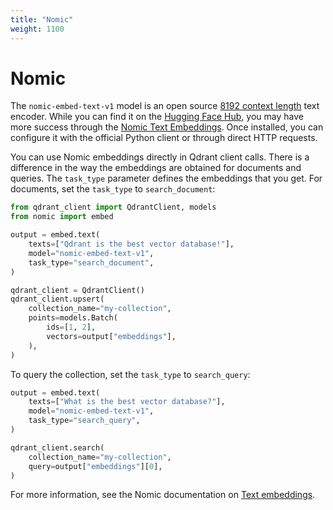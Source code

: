 ```yaml
---
title: "Nomic"
weight: 1100
---
```


# Nomic

The `nomic-embed-text-v1` model is an open source [8192 context length]((https://github.com/nomic-ai/contrastors)) text encoder.
While you can find it on the [Hugging Face Hub](https://huggingface.co/nomic-ai/nomic-embed-text-v1), 
you may have more success through the [Nomic Text Embeddings](https://docs.nomic.ai/reference/endpoints/nomic-embed-text).
Once installed, you can configure it with the official Python client or through direct HTTP requests.

You can use Nomic embeddings directly in Qdrant client calls. There is a difference in the way the embeddings
are obtained for documents and queries. The `task_type` parameter defines the embeddings that you get.
For documents, set the `task_type` to `search_document`:

```python
from qdrant_client import QdrantClient, models
from nomic import embed

output = embed.text(
    texts=["Qdrant is the best vector database!"],
    model="nomic-embed-text-v1",
    task_type="search_document",
)

qdrant_client = QdrantClient()
qdrant_client.upsert(
    collection_name="my-collection",
    points=models.Batch(
        ids=[1, 2],
        vectors=output["embeddings"],
    ),
)
```

To query the collection, set the `task_type` to `search_query`:

```python
output = embed.text(
    texts=["What is the best vector database?"],
    model="nomic-embed-text-v1",
    task_type="search_query",
)

qdrant_client.search(
    collection_name="my-collection",
    query=output["embeddings"][0],
)
```

For more information, see the Nomic documentation on [Text embeddings](https://docs.nomic.ai/reference/endpoints/nomic-embed-text).
